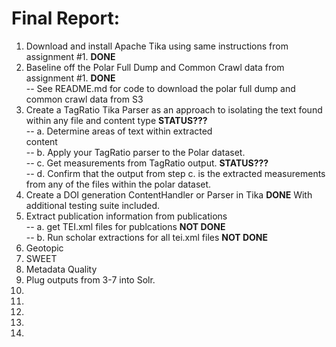 # Final Report:

1. Download and install Apache Tika using same instructions from assignment #1. **DONE**  
2. Baseline off the Polar Full Dump and Common Crawl data from assignment #1. **DONE**  
-- See README.md for code to download the polar full dump and common crawl data from S3
3. Create a TagRatio Tika Parser as an approach to isolating the text found within
any file and content type **STATUS???**  
-- a. Determine areas of text within extracted  
content  
-- b. Apply your TagRatio parser to the Polar dataset.   
-- c. Get measurements from TagRatio output. **STATUS???**  
-- d. Confirm that the output from step c. is the extracted measurements from any
of the files within the polar dataset.  
4. Create a DOI generation ContentHandler or Parser in Tika **DONE** With additional testing suite included.  
5. Extract publication information from publications  
-- a. get TEI.xml files for publcations **NOT DONE**  
-- b. Run scholar extractions for all tei.xml files **NOT DONE**  
6. Geotopic
7. SWEET
8. Metadata Quality
9. Plug outputs from 3-7 into Solr.
10. 
11. 
12. 
13. 
14. 
